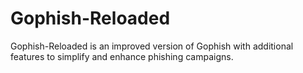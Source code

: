 # Gophish-Reloaded
Gophish-Reloaded is an improved version of Gophish with additional features to simplify and enhance phishing campaigns.
